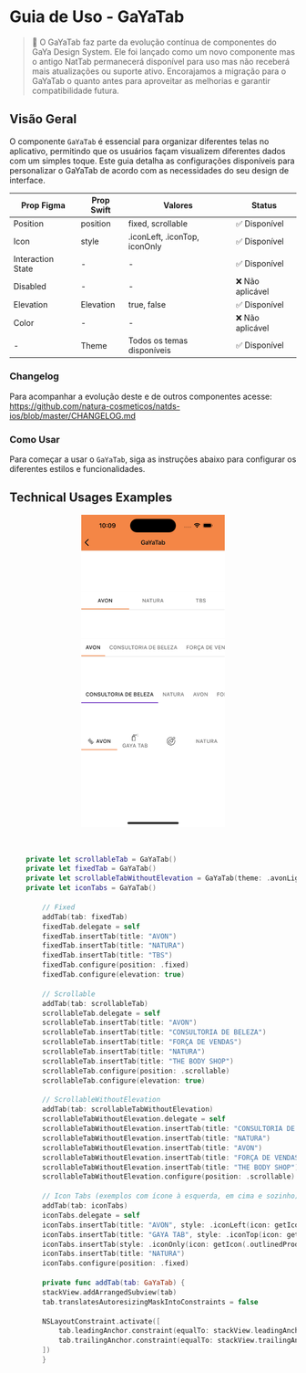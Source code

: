 # Guia de Uso - GaYaTab

> 📢 O GaYaTab faz parte da evolução contínua de componentes do GaYa Design System. Ele foi lançado como um novo componente mas o antigo NatTab permanecerá disponível para uso mas não receberá mais atualizações ou suporte ativo. Encorajamos a migração para o GaYaTab o quanto antes para aproveitar as melhorias e garantir compatibilidade futura.


## Visão Geral

O componente `GaYaTab` é essencial para organizar diferentes telas no aplicativo, permitindo que os usuários façam visualizem diferentes dados com um simples toque. Este guia detalha as configurações disponíveis para personalizar o GaYaTab de acordo com as necessidades do seu design de interface.


| Prop Figma       | Prop Swift       | Valores                    | Status            |
| -------------- | -------------- | ------------------------- | ----------------- |
| Position          | position          | fixed, scrollable | ✅  Disponível       |
| Icon          | style          | .iconLeft, .iconTop, iconOnly | ✅  Disponível       |
| Interaction State           | -           | -         | ✅  Disponível       |
| Disabled          | -           | -      | ❌ Não aplicável       |
| Elevation          | Elevation      | true, false               | ✅  Disponível       |
| Color          | -        | -               | ❌ Não aplicável |
| -          | Theme          | Todos os temas disponíveis      | ✅  Disponível       |

### Changelog

Para acompanhar a evolução deste e de outros componentes acesse: https://github.com/natura-cosmeticos/natds-ios/blob/master/CHANGELOG.md

### Como Usar

Para começar a usar o `GaYaTab`, siga as instruções abaixo para configurar os diferentes estilos e funcionalidades.

## Technical Usages Examples

<p align="center">
  <img alt="1" src="./images/gayatab.png" width="50%"> 
</p>

<br>

```swift
    private let scrollableTab = GaYaTab()
    private let fixedTab = GaYaTab()
    private let scrollableTabWithoutElevation = GaYaTab(theme: .avonLight)
    private let iconTabs = GaYaTab()
    
        // Fixed
        addTab(tab: fixedTab)
        fixedTab.delegate = self
        fixedTab.insertTab(title: "AVON")
        fixedTab.insertTab(title: "NATURA")
        fixedTab.insertTab(title: "TBS")
        fixedTab.configure(position: .fixed)
        fixedTab.configure(elevation: true)
        
        // Scrollable
        addTab(tab: scrollableTab)
        scrollableTab.delegate = self
        scrollableTab.insertTab(title: "AVON")
        scrollableTab.insertTab(title: "CONSULTORIA DE BELEZA")
        scrollableTab.insertTab(title: "FORÇA DE VENDAS")
        scrollableTab.insertTab(title: "NATURA")
        scrollableTab.insertTab(title: "THE BODY SHOP")
        scrollableTab.configure(position: .scrollable)
        scrollableTab.configure(elevation: true)
        
        // ScrollableWithoutElevation
        addTab(tab: scrollableTabWithoutElevation)
        scrollableTabWithoutElevation.delegate = self
        scrollableTabWithoutElevation.insertTab(title: "CONSULTORIA DE BELEZA")
        scrollableTabWithoutElevation.insertTab(title: "NATURA")
        scrollableTabWithoutElevation.insertTab(title: "AVON")
        scrollableTabWithoutElevation.insertTab(title: "FORÇA DE VENDAS")
        scrollableTabWithoutElevation.insertTab(title: "THE BODY SHOP")
        scrollableTabWithoutElevation.configure(position: .scrollable)
        
        // Icon Tabs (exemplos com ícone à esquerda, em cima e sozinho)
        addTab(tab: iconTabs)
        iconTabs.delegate = self
        iconTabs.insertTab(title: "AVON", style: .iconLeft(icon: getIcon(.outlinedProductHair)))
        iconTabs.insertTab(title: "GAYA TAB", style: .iconTop(icon: getIcon(.outlinedProductSpray)))
        iconTabs.insertTab(style: .iconOnly(icon: getIcon(.outlinedProductBlush)))
        iconTabs.insertTab(title: "NATURA")
        iconTabs.configure(position: .fixed)
        
        private func addTab(tab: GaYaTab) {
        stackView.addArrangedSubview(tab)
        tab.translatesAutoresizingMaskIntoConstraints = false

        NSLayoutConstraint.activate([
            tab.leadingAnchor.constraint(equalTo: stackView.leadingAnchor),
            tab.trailingAnchor.constraint(equalTo: stackView.trailingAnchor)
        ])
        }
```
